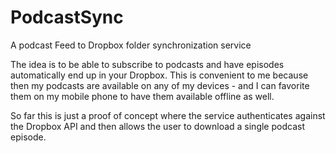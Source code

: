 PodcastSync
================================================

A podcast Feed to Dropbox folder synchronization service

The idea is to be able to subscribe to podcasts and have episodes automatically
end up in your Dropbox. This is convenient to me because then my podcasts are
available on any of my devices - and I can favorite them on my mobile phone to
have them available offline as well.

So far this is just a proof of concept where the service authenticates against
the Dropbox API and then allows the user to download a single podcast episode.
